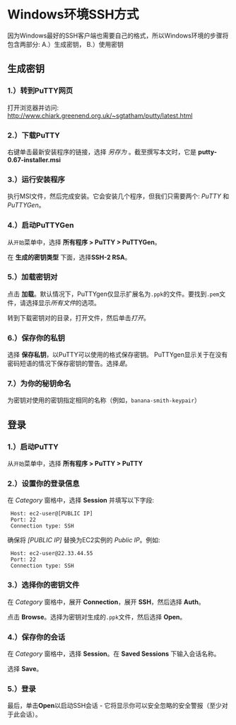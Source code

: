 # Windows环境SSH方式

因为Windows最好的SSH客户端也需要自己的格式，所以Windows环境的步骤将包含两部分: A.）生成密钥， B.）使用密钥

## 生成密钥

### 1.）转到PuTTY网页

打开浏览器并访问: http://www.chiark.greenend.org.uk/~sgtatham/putty/latest.html

### 2.）下载PuTTY

右键单击最新安装程序的链接，选择 *另存为* 。截至撰写本文时，它是 **putty-0.67-installer.msi**

### 3.）运行安装程序

执行MSI文件，然后完成安装。它会安装几个程序，但我们只需要两个: *PuTTY* 和 *PuTTYGen*。

### 4.）启动PuTTYGen

从`开始`菜单中，选择 **所有程序 > PuTTY > PuTTYGen**。

在 **生成的密钥类型** 下面，选择**SSH-2 RSA**。

### 5.）加载密钥对

点击 **加载**。默认情况下，PuTTYgen仅显示扩展名为`.ppk`的文件。要找到`.pem`文件，请选择显示*所有文件*的选项。

转到下载密钥对的目录，打开文件，然后单击*打开*。

### 6.）保存你的私钥

选择 **保存私钥**，以PuTTY可以使用的格式保存密钥。 PuTTYgen显示关于在没有密码短语的情况下保存密钥的警告。选择*是*。

### 7.）为你的秘钥命名

为密钥对使用的密钥指定相同的名称（例如，`banana-smith-keypair`）


## 登录

### 1.）启动PuTTY

从`开始`菜单中，选择 **所有程序 > PuTTY > PuTTY**

### 2.）设置你的登录信息

在 *Category* 窗格中，选择 **Session** 并填写以下字段: 


```
 Host: ec2-user@[PUBLIC IP]
 Port: 22
 Connection type: SSH
```

确保将 *[PUBLIC IP]* 替换为EC2实例的 *Public IP*。例如: 

```
 Host: ec2-user@22.33.44.55
 Port: 22
 Connection type: SSH
```


### 3.）选择你的密钥文件

在 *Category* 窗格中，展开 **Connection**，展开 **SSH**，然后选择 **Auth**。

点击 **Browse**。选择为密钥对生成的`.ppk`文件，然后选择 **Open**。

### 4.）保存你的会话

在 *Category* 窗格中，选择 **Session**。在 **Saved Sessions** 下输入会话名称。

选择 **Save**。

### 5.）登录

最后，单击**Open**以启动SSH会话 - 它将显示你可以安全忽略的安全警报（至少对于此会话）。

